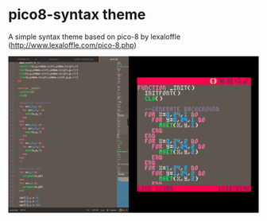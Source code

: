 # pico8-syntax theme

A simple syntax theme based on pico-8 by lexaloffle (http://www.lexaloffle.com/pico-8.php)

![A screenshot of your theme](pico8-syntax.png)

